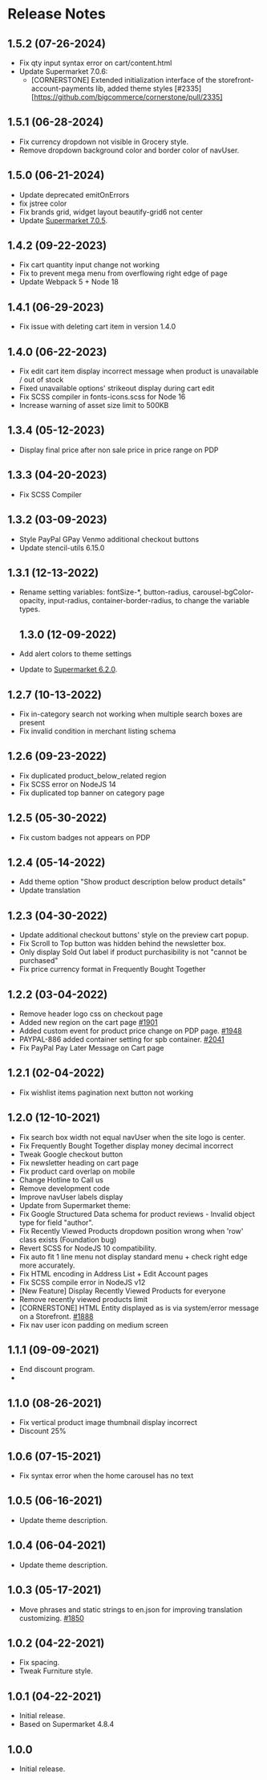# Release Notes

## 1.5.2 (07-26-2024)
- Fix qty input syntax error on cart/content.html
- Update Supermarket 7.0.6:
  - [CORNERSTONE] Extended initialization interface of the storefront-account-payments lib, added theme styles [#2335][https://github.com/bigcommerce/cornerstone/pull/2335]

## 1.5.1 (06-28-2024)
- Fix currency dropdown not visible in Grocery style.
- Remove dropdown background color and border color of navUser.

## 1.5.0 (06-21-2024)
- Update deprecated emitOnErrors
- fix jstree color
- Fix brands grid, widget layout beautify-grid6 not center
- Update [Supermarket 7.0.5](https://papathemes.com/blog/bigcommerce-supermarket-theme-release-notes/).

## 1.4.2 (09-22-2023)
- Fix cart quantity input change not working
- Fix to prevent mega menu from overflowing right edge of page
- Update Webpack 5 + Node 18

## 1.4.1 (06-29-2023)
- Fix issue with deleting cart item in version 1.4.0

## 1.4.0 (06-22-2023)
- Fix edit cart item display incorrect message when product is unavailable / out of stock
- Fixed unavailable options' strikeout display during cart edit
- Fix SCSS compiler in fonts-icons.scss for Node 16
- Increase warning of asset size limit to 500KB

## 1.3.4 (05-12-2023)
- Display final price after non sale price in price range on PDP

## 1.3.3 (04-20-2023)
- Fix SCSS Compiler

## 1.3.2 (03-09-2023)
- Style PayPal GPay Venmo additional checkout buttons
- Update stencil-utils 6.15.0

## 1.3.1 (12-13-2022)
- Rename setting variables: fontSize-*, button-radius, carousel-bgColor-opacity, input-radius, container-border-radius, to change the variable types.

  ## 1.3.0 (12-09-2022)
- Add alert colors to theme settings
- Update to [Supermarket 6.2.0](https://papathemes.com/blog/bigcommerce-supermarket-theme-release-notes/).

## 1.2.7 (10-13-2022)
- Fix in-category search not working when multiple search boxes are present
- Fix invalid condition in merchant listing schema

## 1.2.6 (09-23-2022)
- Fix duplicated product_below_related region
- Fix SCSS error on NodeJS 14
- Fix duplicated top banner on category page

## 1.2.5 (05-30-2022)
- Fix custom badges not appears on PDP

## 1.2.4 (05-14-2022)
- Add theme option "Show product description below product details"
- Update translation

## 1.2.3 (04-30-2022)
- Update additional checkout buttons' style on the preview cart popup.
- Fix Scroll to Top button was hidden behind the newsletter box.
- Only display Sold Out label if product purchasibility is not "cannot be purchased"
- Fix price currency format in Frequently Bought Together


## 1.2.2 (03-04-2022)
- Remove header logo css on checkout page
- Added new region on the cart page [#1901](https://github.com/bigcommerce/cornerstone/pull/1901)
- Added custom event for product price change on PDP page. [#1948](https://github.com/bigcommerce/cornerstone/pull/1948)
- PAYPAL-886 added container setting for spb container. [#2041](https://github.com/bigcommerce/cornerstone/pull/2041)
- Fix PayPal Pay Later Message on Cart page

## 1.2.1 (02-04-2022)
- Fix wishlist items pagination next button not working

## 1.2.0 (12-10-2021)
- Fix search box width not equal navUser when the site logo is center.
- Fix Frequently Bought Together display money decimal incorrect
- Tweak Google checkout button
- Fix newsletter heading on cart page
- Fix product card overlap on mobile
- Change Hotline to Call us
- Remove development code
- Improve navUser labels display
- Update from Supermarket theme:
- Fix Google Structured Data schema for product reviews - Invalid object type for field "author".
- Fix Recently Viewed Products dropdown position wrong when 'row' class exists (Foundation bug)
- Revert SCSS for NodeJS 10 compatibility.
- Fix auto fit 1 line menu not display standard menu + check right edge more accurately.
- Fix HTML encoding in Address List + Edit Account pages
- Fix SCSS compile error in NodeJS v12
- [New Feature] Display Recently Viewed Products for everyone
- Remove recently viewed products limit
- [CORNERSTONE] HTML Entity displayed as is via system/error message on a Storefront. [#1888](https://github.com/bigcommerce/cornerstone/pull/1888)
- Fix nav user icon padding on medium screen

## 1.1.1 (09-09-2021)
- End discount program.
- 
## 1.1.0 (08-26-2021)
- Fix vertical product image thumbnail display incorrect
- Discount 25%

## 1.0.6 (07-15-2021)
- Fix syntax error when the home carousel has no text

## 1.0.5 (06-16-2021)
- Update theme description.

## 1.0.4 (06-04-2021)
- Update theme description.
## 1.0.3 (05-17-2021)
- Move phrases and static strings to en.json for improving translation customizing. [#1850](https://github.com/bigcommerce/cornerstone/pull/1850)

## 1.0.2 (04-22-2021)
- Fix spacing.
- Tweak Furniture style.

## 1.0.1 (04-22-2021)
- Initial release.
- Based on Supermarket 4.8.4
## 1.0.0
- Initial release.

